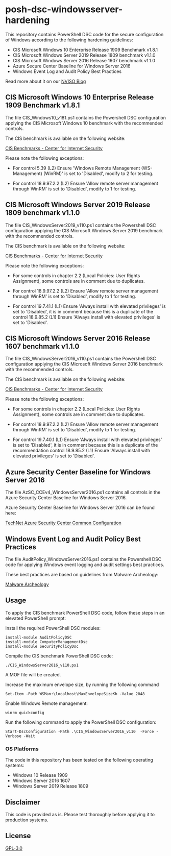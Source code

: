# posh-dsc-windowsserver-hardening

This repository contains PowerShell DSC code for the secure configuration of Windows according to the following hardening guidelines:

- CIS Microsoft Windows 10 Enterprise Release 1909 Benchmark v1.8.1
- CIS Microsoft Windows Server 2019 Release 1809 benchmark v1.1.0
- CIS Microsoft Windows Server 2016 Release 1607 benchmark v1.1.0
- Azure Secure Center Baseline for Windows Server 2016
- Windows Event Log and Audit Policy Best Practices

Read more about it on our [NVISO Blog](https://blog.nviso.eu/2020/03/03/windows-server-hardening-with-powershell-dsc/) 

## CIS Microsoft Windows 10 Enterprise Release 1909 Benchmark v1.8.1

The file CIS_Windows10_v181.ps1 contains the Powershell DSC configuration applying the CIS Microsoft Windows 10 benchmark with the recommended controls.

The CIS benchmark is available on the following website:

[CIS Benchmarks - Center for Internet Security](https://www.cisecurity.org/cis-benchmarks/)

Please note the following exceptions:

* For control  5.39 (L2) Ensure 'Windows Remote Management (WS-Management) (WinRM)' is set to 'Disabled', modify to 2 for testing.

* For control  18.9.97.2.2 (L2) Ensure 'Allow remote server management through WinRM' is set to 'Disabled', modify to 1 for testing.

## CIS Microsoft Windows Server 2019 Release 1809 benchmark v1.1.0

The file CIS_WindowsServer2019_v110.ps1 contains the Powershell DSC configuration applying the CIS Microsoft Windows Server 2019 benchmark with the recommended controls.

The CIS benchmark is available on the following website:

[CIS Benchmarks - Center for Internet Security](https://www.cisecurity.org/cis-benchmarks/)

Please note the following exceptions:
* For some controls in chapter 2.2 (Local Policies: User Rights Assignment), some controls are in comment due to duplicates.

* For control  18.9.97.2.2 (L2) Ensure 'Allow remote server management through WinRM' is set to 'Disabled', modify to 1 for testing.

* For control 19.7.41.1 (L1) Ensure 'Always install with elevated privileges' is set to 'Disabled', it is in comment because this is a duplicate of the control 18.9.85.2 (L1) Ensure 'Always install with elevated privileges' is set to 'Disabled'.

## CIS Microsoft Windows Server 2016 Release 1607 benchmark v1.1.0

The file CIS_WindowsServer2016_v110.ps1 contains the Powershell DSC configuration applying the CIS Microsoft Windows Server 2016 benchmark with the recommended controls.

The CIS benchmark is available on the following website:

[CIS Benchmarks - Center for Internet Security](https://www.cisecurity.org/cis-benchmarks/)

Please note the following exceptions:
* For some controls in chapter 2.2 (Local Policies: User Rights Assignment), some controls are in comment due to duplicates.

* For control  18.9.97.2.2 (L2) Ensure 'Allow remote server management through WinRM' is set to 'Disabled', modify to 1 for testing.

* For control 19.7.40.1 (L1) Ensure 'Always install with elevated privileges' is set to 'Disabled', it is in comment because this is a duplicate of the recommendation control 18.9.85.2 (L1) Ensure 'Always install with elevated privileges' is set to 'Disabled'.

## Azure Security Center Baseline for Windows Server 2016

The file AzSC_CCEv4_WindowsServer2016.ps1 contains all controls in the Azure Security Center Baseline for Windows Server 2016.

Azure Security Center Baseline for Windows Server 2016 can be found here:

[TechNet Azure Security Center Common Configuration](https://gallery.technet.microsoft.com/Azure-Security-Center-a789e335)

## Windows Event Log and Audit Policy Best Practices

The file AuditPolicy_WindowsServer2016.ps1 contains the Powershell DSC code for applying Windows event logging and audit settings best practices.

These best practices are based on guidelines from Malware Archeology:

[Malware Archeology](https://www.malwarearchaeology.com/logging)

## Usage

To apply the CIS benchmark PowerShell DSC code, follow these steps in an elevated PowerShell prompt:

Install the required PowerShell DSC modules:

```
install-module AuditPolicyDSC
install-module ComputerManagementDsc
install-module SecurityPolicyDsc
```

Compile the CIS benchmark PowerShell DSC code:

```
./CIS_WindowsServer2016_v110.ps1
```

A MOF file will be created.

Increase the maximum envelope size, by running the following command

```
Set-Item -Path WSMan:\localhost\MaxEnvelopeSizeKb -Value 2048
```

Enable Windows Remote management:

```
winrm quickconfig
```

Run the following command to apply the PowerShell DSC configuration:

```
Start-DscConfiguration -Path .\CIS_WindowsServer2016_v110  -Force -Verbose -Wait
```

### OS Platforms

The code in this repository has been tested on the following operating systems:

* Windows 10 Release 1909
* Windows Server 2016 1607
* Windows Server 2019 Release 1809

## Disclaimer

This code is provided as is. Please test thoroughly before applying it to production systems.

## License

[GPL-3.0](LICENSE)
